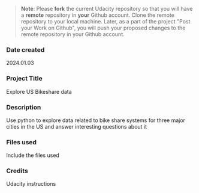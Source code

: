 >**Note**: Please **fork** the current Udacity repository so that you will have a **remote** repository in **your** Github account. Clone the remote repository to your local machine. Later, as a part of the project "Post your Work on Github", you will push your proposed changes to the remote repository in your Github account.

### Date created
2024.01.03

### Project Title
Explore US Bikeshare data

### Description
Use python to explore data related to bike share systems for three major cities in the US and answer interesting questions about it 

### Files used
Include the files used

### Credits
Udacity instructions

